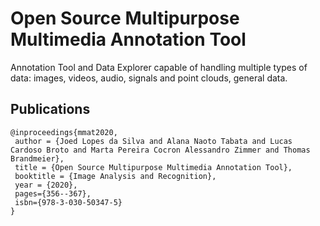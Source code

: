 # Open Source Multipurpose Multimedia Annotation Tool

Annotation Tool and Data Explorer capable of handling multiple types of data: images, videos, audio, signals and point clouds, general data.


## Publications

```
@inproceedings{mmat2020,
 author = {Joed Lopes da Silva and Alana Naoto Tabata and Lucas Cardoso Broto and Marta Pereira Cocron Alessandro Zimmer and Thomas Brandmeier},
 title = {Open Source Multipurpose Multimedia Annotation Tool},
 booktitle = {Image Analysis and Recognition},
 year = {2020},
 pages={356--367},
 isbn={978-3-030-50347-5}
}
```
